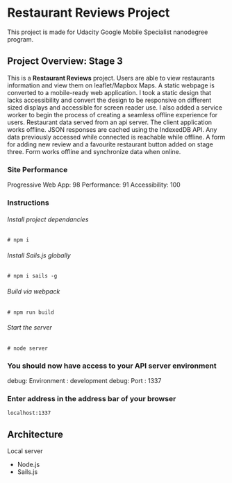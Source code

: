 # Restaurant Reviews Project

This project is made for Udacity Google Mobile Specialist nanodegree program.

## Project Overview: Stage 3

This is a **Restaurant Reviews** project. Users are able to view restaurants information and view them on leaflet/Mapbox Maps.
A static webpage is converted to a mobile-ready web application. I took a static design that lacks accessibility and convert the design to be responsive on different sized displays and accessible for screen reader use. I also added a service worker to begin the process of creating a seamless offline experience for users.
Restaurant data served from an api server. The client application works offline. JSON responses are cached using the IndexedDB API. Any data previously accessed while connected is reachable while offline.
A form for adding new review and a favourite restaurant button added on stage three.
Form works offline and synchronize data when online.

### Site Performance
Progressive Web App: 98
Performance: 91
Accessibility: 100

### Instructions

###### Install project dependancies
```Install project dependancies
# npm i
```
###### Install Sails.js globally
```Install sails global
# npm i sails -g
```
###### Build via webpack
```Run build script
# npm run build
```
###### Start the server
```Start server
# node server
```
### You should now have access to your API server environment
debug: Environment : development
debug: Port        : 1337

### Enter address in the address bar of your browser 
```localhost:1337```

## Architecture
Local server
- Node.js
- Sails.js